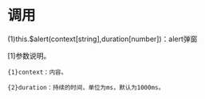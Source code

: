 # 调用
(1)this.$alert(context[string],duration[number])：alert弹窗

  [1]参数说明。

    {1}context：内容。

    {2}duration：持续的时间，单位为ms，默认为1000ms。